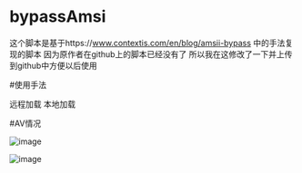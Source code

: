# bypassAmsi

这个脚本是基于https://www.contextis.com/en/blog/amsii-bypass  中的手法复现的脚本
因为原作者在github上的脚本已经没有了
所以我在这修改了一下并上传到github中方便以后使用

#使用手法

远程加载
本地加载

#AV情况



![image](https://github.com/dnsil/bypassAsmi/blob/main/%E5%BE%AE%E4%BF%A1%E6%88%AA%E5%9B%BE_20201227234142.png)

![image](https://github.com/dnsil/bypassAsmi/blob/main/%E5%BE%AE%E4%BF%A1%E6%88%AA%E5%9B%BE_20201227234214.png)
